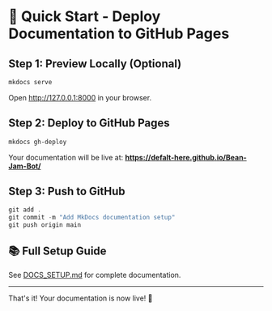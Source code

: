 # 🚀 Quick Start - Deploy Documentation to GitHub Pages

## Step 1: Preview Locally (Optional)

```powershell
mkdocs serve
```

Open http://127.0.0.1:8000 in your browser.

## Step 2: Deploy to GitHub Pages

```powershell
mkdocs gh-deploy
```

Your documentation will be live at:
**https://defalt-here.github.io/Bean-Jam-Bot/**

## Step 3: Push to GitHub

```powershell
git add .
git commit -m "Add MkDocs documentation setup"
git push origin main
```

## 📚 Full Setup Guide

See [DOCS_SETUP.md](DOCS_SETUP.md) for complete documentation.

---

That's it! Your documentation is now live! 🎉
